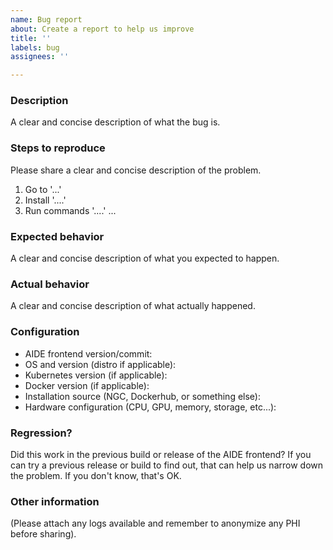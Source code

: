 ```yaml
---
name: Bug report
about: Create a report to help us improve
title: ''
labels: bug
assignees: ''

---
```


### Description
A clear and concise description of what the bug is.

### Steps to reproduce
Please share a clear and concise description of the problem.
1. Go to '...'
2. Install '....'
3. Run commands '....'
...

### Expected behavior
A clear and concise description of what you expected to happen.

### Actual behavior
A clear and concise description of what actually happened.

### Configuration

* AIDE frontend version/commit:
* OS and version (distro if applicable):
* Kubernetes version (if applicable):
* Docker version (if applicable):
* Installation source (NGC, Dockerhub, or something else):
* Hardware configuration (CPU, GPU, memory, storage, etc...):

### Regression?
Did this work in the previous build or release of the AIDE frontend? If you can try a previous release or build to find out, that can help us narrow down the problem. If you don't know, that's OK.

### Other information
(Please attach any logs available and remember to anonymize any PHI before sharing).
